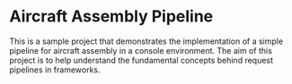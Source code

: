 # Aircraft Assembly Pipeline
This is a sample project that demonstrates the implementation of a simple pipeline for aircraft assembly in a console environment. 
The aim of this project is to help understand the fundamental concepts behind request pipelines in frameworks.
